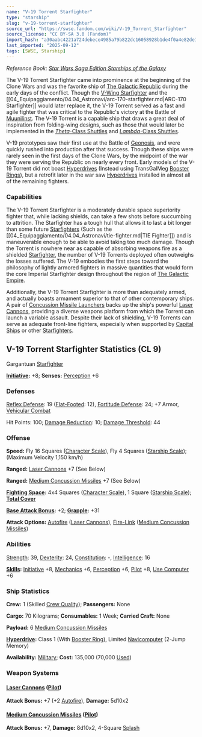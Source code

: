 ```yaml
---
name: "V-19 Torrent Starfighter"
type: "starship"
slug: "v-19-torrent-starfighter"
source_url: "https://swse.fandom.com/wiki/V-19_Torrent_Starfighter"
source_license: "CC BY-SA 3.0 (Fandom)"
import_hash: "a30aabc4221a724debece4985a79b822dc16058928b1de4f0a4e82de1fe6854d"
last_imported: "2025-09-12"
tags: [SWSE, Starship]
---
```

*Reference Book: [Star Wars Saga Edition Starships of the Galaxy](https://swse.fandom.com/wiki/Star_Wars_Saga_Edition_Starships_of_the_Galaxy)*

The V-19 Torrent Starfighter came into prominence at the beginning of the Clone Wars and was the favorite ship of [The Galactic Republic](https://swse.fandom.com/wiki/The_Galactic_Republic) during the early days of the conflict. Though the [V-Wing Starfighter](https://swse.fandom.com/wiki/V-Wing_Starfighter) and the [[04_Equipaggiamento/04.04_Astronavi/arc-170-starfighter.md|ARC-170 Starfighter]] would later replace it, the V-19 Torrent served as a fast and agile fighter that was critical to the Republic's victory at the Battle of [Muunilinst](https://swse.fandom.com/wiki/Muunilinst). The V-19 Torrent is a capable ship that draws a great deal of inspiration from folding-wing designs, such as those that would later be implemented in the [*Theta*-Class Shuttles](https://swse.fandom.com/wiki/Theta-Class_Shuttles) and [*Lambda*-Class Shuttles](https://swse.fandom.com/wiki/Lambda-Class_Shuttles).

V-19 prototypes saw their first use at the Battle of [Geonosis](https://swse.fandom.com/wiki/Geonosis), and were quickly rushed into production after that success. Though these ships were rarely seen in the first days of the Clone Wars, by the midpoint of the war they were serving the Republic on nearly every front. Early models of the V-19 Torrent did not boast [Hyperdrives](https://swse.fandom.com/wiki/Hyperdrives) (Instead using TransGalMeg [Booster Rings](https://swse.fandom.com/wiki/Booster_Rings)), but a retrofit later in the war saw [Hyperdrives](https://swse.fandom.com/wiki/Hyperdrives) installed in almost all of the remaining fighters.

### Capabilities
The V-19 Torrent Starfighter is a moderately durable space superiority fighter that, while lacking shields, can take a few shots before succumbing to attrition. The Starfighter has a tough hull that allows it to last a bit longer than some future [Starfighters](https://swse.fandom.com/wiki/Starfighters) (Such as the [[04_Equipaggiamento/04.04_Astronavi/tie-fighter.md|TIE Fighter]]) and is maneuverable enough to be able to avoid taking too much damage. Though the Torrent is nowhere near as capable of absorbing weapons fire as a shielded [Starfighter](https://swse.fandom.com/wiki/Starfighter), the number of V-19 Torrents deployed often outweighs the losses suffered. The V-19 embodies the first steps toward the philosophy of lightly armored fighters in massive quantities that would form the core Imperial Starfighter design throughout the region of [The Galactic Empire](https://swse.fandom.com/wiki/The_Galactic_Empire).

Additionally, the V-19 Torrent Starfighter is more than adequately armed, and actually boasts armament superior to that of other contemporary ships. A pair of [Concussion Missile Launchers](https://swse.fandom.com/wiki/Concussion_Missile_Launchers) backs up the ship's powerful [Laser Cannons](https://swse.fandom.com/wiki/Laser_Cannons), providing a diverse weapons platform from which the Torrent can launch a variable assault. Despite their lack of shielding, V-19 Torrents can serve as adequate front-line fighters, especially when supported by [Capital Ships](https://swse.fandom.com/wiki/Capital_Ships) or other [Starfighters](https://swse.fandom.com/wiki/Starfighters).

## V-19 Torrent Starfighter Statistics (CL 9)
Gargantuan [Starfighter](https://swse.fandom.com/wiki/Starfighter)

**[Initiative](https://swse.fandom.com/wiki/Initiative):** +8; **Senses:** [Perception](https://swse.fandom.com/wiki/Perception) +6
### Defenses
[Reflex Defense](https://swse.fandom.com/wiki/Reflex_Defense_(Vehicles)): 19 ([Flat-Footed](https://swse.fandom.com/wiki/Flat-Footed): 12), [Fortitude Defense](https://swse.fandom.com/wiki/Fortitude_Defense_(Vehicles)): 24; +7 Armor, [Vehicular Combat](https://swse.fandom.com/wiki/Vehicular_Combat)

Hit Points: 100; [Damage Reduction](https://swse.fandom.com/wiki/Damage_Reduction): 10; [Damage Threshold](https://swse.fandom.com/wiki/Damage_Threshold_(Vehicles)): 44
### Offense
**Speed:** Fly 16 Squares ([Character Scale](https://swse.fandom.com/wiki/Character_Scale)), Fly 4 Squares ([Starship Scale](https://swse.fandom.com/wiki/Starship_Scale)); (Maximum Velocity 1,150 km/h)

**Ranged:** [Laser Cannons](https://swse.fandom.com/wiki/Laser_Cannons) +7 (See Below)

**Ranged:** [Medium Concussion Missiles](https://swse.fandom.com/wiki/Medium_Concussion_Missiles) +7 (See Below)

**[Fighting Space](https://swse.fandom.com/wiki/Fighting_Space):** 4x4 Squares ([Character Scale](https://swse.fandom.com/wiki/Character_Scale)), 1 Square ([Starship Scale](https://swse.fandom.com/wiki/Starship_Scale)); **[Total Cover](https://swse.fandom.com/wiki/Total_Cover)**

**[Base Attack Bonus](https://swse.fandom.com/wiki/Base_Attack_Bonus):** +2; **[Grapple](https://swse.fandom.com/wiki/Grapple):** +31

**Attack Options:** [Autofire](https://swse.fandom.com/wiki/Autofire_(Vehicle_Combat)) ([Laser Cannons](https://swse.fandom.com/wiki/Laser_Cannons)), [Fire-Link](https://swse.fandom.com/wiki/Fire-Link) ([Medium Concussion Missiles](https://swse.fandom.com/wiki/Medium_Concussion_Missiles))
### Abilities
[Strength](https://swse.fandom.com/wiki/Strength): 39, [Dexterity](https://swse.fandom.com/wiki/Dexterity): 24, [Constitution](https://swse.fandom.com/wiki/Constitution): -, [Intelligence](https://swse.fandom.com/wiki/Intelligence): 16

**[Skills](https://swse.fandom.com/wiki/Skills):** [Initiative](https://swse.fandom.com/wiki/Initiative) +8, [Mechanics](https://swse.fandom.com/wiki/Mechanics) +6, [Perception](https://swse.fandom.com/wiki/Perception) +6, [Pilot](https://swse.fandom.com/wiki/Pilot) +8, [Use Computer](https://swse.fandom.com/wiki/Use_Computer) +6
### Ship Statistics
**Crew:** 1 (Skilled [Crew Quality](https://swse.fandom.com/wiki/Crew_Quality)); **Passengers:** None

**Cargo:** 70 Kilograms; **Consumables:** 1 Week; **Carried Craft:** None

**Payload:** 6 [Medium Concussion Missiles](https://swse.fandom.com/wiki/Medium_Concussion_Missiles)

**[Hyperdrive](https://swse.fandom.com/wiki/Hyperdrive):** Class 1 (With [Booster Ring](https://swse.fandom.com/wiki/Booster_Ring)), Limited [Navicomputer](https://swse.fandom.com/wiki/Navicomputer) (2-Jump Memory)

**Availability:** [Military](https://swse.fandom.com/wiki/Military); **Cost:** 135,000 (70,000 [Used](https://swse.fandom.com/wiki/Used))
### Weapon Systems
#### **[Laser Cannons](https://swse.fandom.com/wiki/Laser_Cannons) ([Pilot](https://swse.fandom.com/wiki/Pilot_(Vehicle_Combat)))**
**Attack Bonus:** +7 (+2 [Autofire](https://swse.fandom.com/wiki/Autofire_(Vehicle_Combat))), **Damage:** 5d10x2
#### **[Medium Concussion Missiles](https://swse.fandom.com/wiki/Medium_Concussion_Missiles) ([Pilot](https://swse.fandom.com/wiki/Pilot_(Vehicle_Combat)))**
**Attack Bonus:** +7, **Damage:** 8d10x2, 4-Square [Splash](https://swse.fandom.com/wiki/Splash)